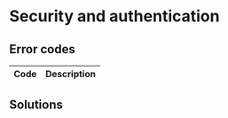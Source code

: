# Security and authentication

## Error codes

| Code | Description
| ---: | -----------

## Solutions
